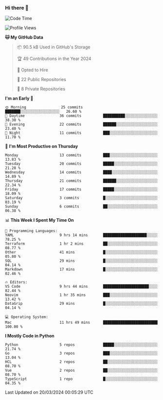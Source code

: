 ### Hi there 👋
<!--![visitors](https://visitor-badge.glitch.me/badge?page_id=d0zingcat)-->
<!--
**d0zingcat/d0zingcat** is a ✨ _special_ ✨ repository because its `README.md` (this file) appears on your GitHub profile.

Here are some ideas to get you started:

- 🔭 I’m currently working on ...
- 🌱 I’m currently learning ...
- 👯 I’m looking to collaborate on ...
- 🤔 I’m looking for help with ...
- 💬 Ask me about ...
- 📫 How to reach me: ...
- 😄 Pronouns: ...
- ⚡ Fun fact: ...
-->
<!--START_SECTION:waka-->
![Code Time](http://img.shields.io/badge/Code%20Time-3%2C411%20hrs%2040%20mins-blue)

![Profile Views](http://img.shields.io/badge/Profile%20Views-6-blue)

**🐱 My GitHub Data** 

> 📦 90.5 kB Used in GitHub's Storage 
 > 
> 🏆 49 Contributions in the Year 2024
 > 
> 💼 Opted to Hire
 > 
> 📜 22 Public Repositories 
 > 
> 🔑 8 Private Repositories 
 > 
**I'm an Early 🐤** 

```text
🌞 Morning                25 commits          ███████░░░░░░░░░░░░░░░░░░   26.60 % 
🌆 Daytime                36 commits          ██████████░░░░░░░░░░░░░░░   38.30 % 
🌃 Evening                22 commits          ██████░░░░░░░░░░░░░░░░░░░   23.40 % 
🌙 Night                  11 commits          ███░░░░░░░░░░░░░░░░░░░░░░   11.70 % 
```
📅 **I'm Most Productive on Thursday** 

```text
Monday                   13 commits          ███░░░░░░░░░░░░░░░░░░░░░░   13.83 % 
Tuesday                  20 commits          █████░░░░░░░░░░░░░░░░░░░░   21.28 % 
Wednesday                14 commits          ████░░░░░░░░░░░░░░░░░░░░░   14.89 % 
Thursday                 21 commits          ██████░░░░░░░░░░░░░░░░░░░   22.34 % 
Friday                   17 commits          █████░░░░░░░░░░░░░░░░░░░░   18.09 % 
Saturday                 3 commits           █░░░░░░░░░░░░░░░░░░░░░░░░   03.19 % 
Sunday                   6 commits           ██░░░░░░░░░░░░░░░░░░░░░░░   06.38 % 
```


📊 **This Week I Spent My Time On** 

```text
💬 Programming Languages: 
YAML                     9 hrs 14 mins       ████████████████████░░░░░   78.25 % 
Terraform                1 hr 2 mins         ██░░░░░░░░░░░░░░░░░░░░░░░   08.77 % 
Other                    41 mins             █░░░░░░░░░░░░░░░░░░░░░░░░   05.80 % 
SQL                      29 mins             █░░░░░░░░░░░░░░░░░░░░░░░░   04.14 % 
Markdown                 17 mins             █░░░░░░░░░░░░░░░░░░░░░░░░   02.46 % 

🔥 Editors: 
VS Code                  9 hrs 44 mins       █████████████████████░░░░   82.44 % 
Neovim                   1 hr 35 mins        ███░░░░░░░░░░░░░░░░░░░░░░   13.42 % 
DataGrip                 29 mins             █░░░░░░░░░░░░░░░░░░░░░░░░   04.14 % 

💻 Operating System: 
Mac                      11 hrs 49 mins      █████████████████████████   100.00 % 
```

**I Mostly Code in Python** 

```text
Python                   5 repos             █████░░░░░░░░░░░░░░░░░░░░   21.74 % 
Go                       3 repos             ███░░░░░░░░░░░░░░░░░░░░░░   13.04 % 
HCL                      2 repos             ██░░░░░░░░░░░░░░░░░░░░░░░   08.70 % 
Vue                      2 repos             ██░░░░░░░░░░░░░░░░░░░░░░░   08.70 % 
TypeScript               1 repo              █░░░░░░░░░░░░░░░░░░░░░░░░   04.35 % 
```




 Last Updated on 20/03/2024 00:05:29 UTC
<!--END_SECTION:waka-->

